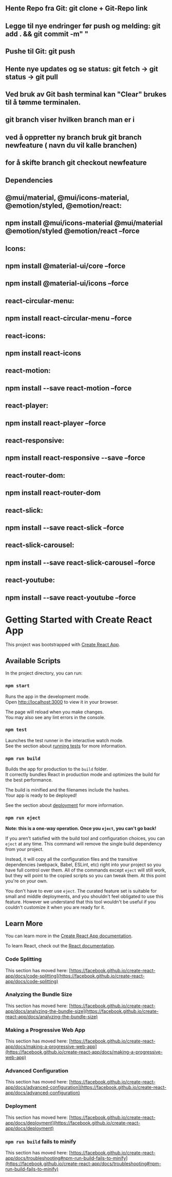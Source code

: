 ## Hente Repo fra Git: git clone + Git-Repo link

## Legge til nye endringer før push og melding: git add . && git commit -m" "

## Pushe til Git: git push

## Hente nye updates og se status: git fetch -> git status -> git pull

## Ved bruk av Git bash terminal kan "Clear" brukes til å tømme terminalen.

## git branch viser hvilken branch man er i 

## ved å oppretter ny branch bruk git branch newfeature ( navn du vil kalle branchen)

## for å skifte branch git checkout newfeature 

## Dependencies 

## @mui/material, @mui/icons-material, @emotion/styled, @emotion/react: 
## npm install @mui/icons-material @mui/material @emotion/styled @emotion/react –force 

## Icons:
## npm install @material-ui/core –force
## npm install @material-ui/icons –force


## react-circular-menu:
## npm install react-circular-menu –force

## react-icons:
## npm install react-icons

## react-motion:
## npm install --save react-motion –force

## react-player:
## npm install react-player –force

## react-responsive:
## npm install react-responsive --save –force

## react-router-dom:
## npm install react-router-dom

## react-slick:
## npm install --save react-slick –force

## react-slick-carousel:
## npm install --save react-slick-carousel –force

## react-youtube:
## npm install --save react-youtube –force













# Getting Started with Create React App

This project was bootstrapped with [Create React App](https://github.com/facebook/create-react-app).

## Available Scripts

In the project directory, you can run:

### `npm start`

Runs the app in the development mode.\
Open [http://localhost:3000](http://localhost:3000) to view it in your browser.

The page will reload when you make changes.\
You may also see any lint errors in the console.

### `npm test`

Launches the test runner in the interactive watch mode.\
See the section about [running tests](https://facebook.github.io/create-react-app/docs/running-tests) for more information.

### `npm run build`

Builds the app for production to the `build` folder.\
It correctly bundles React in production mode and optimizes the build for the best performance.

The build is minified and the filenames include the hashes.\
Your app is ready to be deployed!

See the section about [deployment](https://facebook.github.io/create-react-app/docs/deployment) for more information.

### `npm run eject`

**Note: this is a one-way operation. Once you `eject`, you can't go back!**

If you aren't satisfied with the build tool and configuration choices, you can `eject` at any time. This command will remove the single build dependency from your project.

Instead, it will copy all the configuration files and the transitive dependencies (webpack, Babel, ESLint, etc) right into your project so you have full control over them. All of the commands except `eject` will still work, but they will point to the copied scripts so you can tweak them. At this point you're on your own.

You don't have to ever use `eject`. The curated feature set is suitable for small and middle deployments, and you shouldn't feel obligated to use this feature. However we understand that this tool wouldn't be useful if you couldn't customize it when you are ready for it.

## Learn More

You can learn more in the [Create React App documentation](https://facebook.github.io/create-react-app/docs/getting-started).

To learn React, check out the [React documentation](https://reactjs.org/).

### Code Splitting

This section has moved here: [https://facebook.github.io/create-react-app/docs/code-splitting](https://facebook.github.io/create-react-app/docs/code-splitting)

### Analyzing the Bundle Size

This section has moved here: [https://facebook.github.io/create-react-app/docs/analyzing-the-bundle-size](https://facebook.github.io/create-react-app/docs/analyzing-the-bundle-size)

### Making a Progressive Web App

This section has moved here: [https://facebook.github.io/create-react-app/docs/making-a-progressive-web-app](https://facebook.github.io/create-react-app/docs/making-a-progressive-web-app)

### Advanced Configuration

This section has moved here: [https://facebook.github.io/create-react-app/docs/advanced-configuration](https://facebook.github.io/create-react-app/docs/advanced-configuration)

### Deployment

This section has moved here: [https://facebook.github.io/create-react-app/docs/deployment](https://facebook.github.io/create-react-app/docs/deployment)

### `npm run build` fails to minify

This section has moved here: [https://facebook.github.io/create-react-app/docs/troubleshooting#npm-run-build-fails-to-minify](https://facebook.github.io/create-react-app/docs/troubleshooting#npm-run-build-fails-to-minify)
